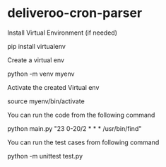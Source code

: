 # deliveroo-cron-parser

Install Virtual Environment (if needed)

pip install virtualenv

Create a virtual env 

python -m venv myenv

Activate the created Virtual env

source myenv/bin/activate

You can run the code from the following command

python main.py "23 0-20/2 * * * /usr/bin/find"

You can run the test cases from following command

python -m unittest test.py

